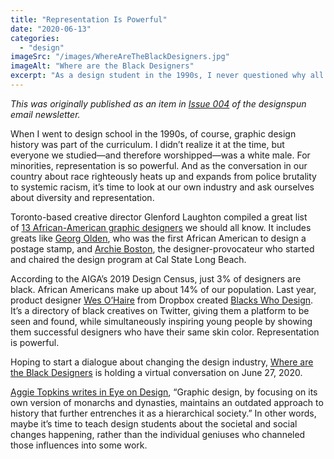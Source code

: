 ```yaml
---
title: "Representation Is Powerful"
date: "2020-06-13"
categories: 
  - "design"
imageSrc: "/images/WhereAreTheBlackDesigners.jpg"
imageAlt: "Where are the Black Designers"
excerpt: "As a design student in the 1990s, I never questioned why all our celebrated design heroes were white men. Today, with Black designers making up only 3% of the industry, it's time to examine how we teach design history and create meaningful representation in our field."
---
```


_This was originally published as an item in [Issue 004](https://designspun.com/issue-004-diversity-graphics-summer-reading/) of the designspun email newsletter._

When I went to design school in the 1990s, of course, graphic design history was part of the curriculum. I didn’t realize it at the time, but everyone we studied—and therefore worshipped—was a white male. For minorities, representation is so powerful. And as the conversation in our country about race righteously heats up and expands from police brutality to systemic racism, it’s time to look at our own industry and ask ourselves about diversity and representation.

Toronto-based creative director Glenford Laughton compiled a great list of [13 African-American graphic designers](https://laughtoncreatves.com/13-african-american-graphic-designers-know-part-1/) we should all know. It includes greats like [Georg Olden](https://www.aiga.org/medalist-georgolden), who was the first African American to design a postage stamp, and [Archie Boston](https://www.aiga.org/design-journeys-archie-boston), the designer-provocateur who started and chaired the design program at Cal State Long Beach.

According to the AIGA’s 2019 Design Census, just 3% of designers are black. African Americans make up about 14% of our population. Last year, product designer [Wes O’Haire](http://wesohaire.com/) from Dropbox created [Blacks Who Design](https://blackswho.design/). It’s a directory of black creatives on Twitter, giving them a platform to be seen and found, while simultaneously inspiring young people by showing them successful designers who have their same skin color. Representation is powerful.

Hoping to start a dialogue about changing the design industry, [Where are the Black Designers](https://wherearetheblackdesigners.com/) is holding a virtual conversation on June 27, 2020.

[Aggie Topkins writes in Eye on Design](https://eyeondesign.aiga.org/can-we-teach-graphic-design-history-without-the-cult-of-hero-worship/), “Graphic design, by focusing on its own version of monarchs and dynasties, maintains an outdated approach to history that further entrenches it as a hierarchical society.” In other words, maybe it’s time to teach design students about the societal and social changes happening, rather than the individual geniuses who channeled those influences into some work.
